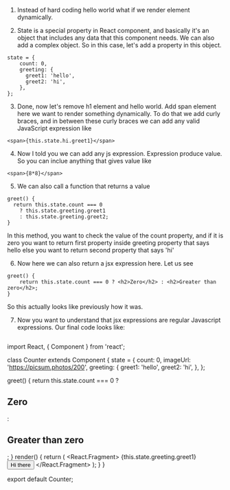 1. Instead of hard coding hello world what if we render element dynamically.

2. State is a special property in React component, and basically it's an object that includes any data that this component needs. We can also add a complex object. So in this case, let's add a property in this object.

```
state = {
    count: 0,
    greeting: {
      greet1: 'hello',
      greet2: 'hi',
    },
};
```

3. Done, now let's remove h1 element and hello world. Add span element here we want to render something dynamically. To do that we add curly braces, and in between these curly braces we can add any valid JavaScript expression like

```
<span>{this.state.hi.greet1}</span>
```

4. Now I told you we can add any js expression. Expression produce value. So you can inclue anything that gives value like

```
<span>{8*8}</span>
```

5.  We can also call a function that returns a value

```
greet() {
  return this.state.count === 0
    ? this.state.greeting.greet1
    : this.state.greeting.greet2;
}

```

In this method, you want to check the value of the count property, and if it is zero you want to return first property inside greeting property that says hello else you want to return second property that says 'hi'

6. Now here we can also return a jsx expression here. Let us see

```
greet() {
    return this.state.count === 0 ? <h2>Zero</h2> : <h2>Greater than zero</h2>;
}
```

So this actually looks like previously how it was.

7. Now you want to understand that jsx expressions are regular Javascript expressions. Our final code looks like:

```

```

import React, { Component } from 'react';

class Counter extends Component {
state = {
count: 0,
imageUrl: 'https://picsum.photos/200',
greeting: {
greet1: 'hello',
greet2: 'hi',
},
};

greet() {
return this.state.count === 0 ? <h2>Zero</h2> : <h2>Greater than zero</h2>;
}
render() {
return (
<React.Fragment>
<span>{this.state.greeting.greet1}</span>
<button>Hi there</button>
</React.Fragment>
);
}
}

export default Counter;

```

```
